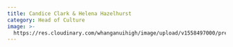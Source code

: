 ```yaml
---
title: Candice Clark & Helena Hazelhurst
category: Head of Culture
image: >-
  https://res.cloudinary.com/whanganuihigh/image/upload/v1558497000/prefects/Heads_of_Community_-_Candice_Clark_Helena_Hazelhurst_3.jpg
---
```


